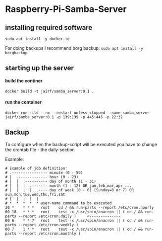 # Raspberry-Pi-Samba-Server

## installing required software
`sudo apt install -y docker.io`

For doing backups I recommend borg backup: `sudo apt install -y borgbackup`

## starting up the server
#### build the continer
`docker build -t jairf/samba_server:0.1 .`
#### run the container
`docker run -itd --rm --restart unless-stopped --name samba_server jairf/samba_server:0.1 -p 139:139 -p 445:445 -p 22:22`

## Backup
To configure when the backup-script will be executed you have to change the crontab file - the daily-section

Example:
```
# Example of job definition:
# .---------------- minute (0 - 59)
# |  .------------- hour (0 - 23)
# |  |  .---------- day of month (1 - 31)
# |  |  |  .------- month (1 - 12) OR jan,feb,mar,apr ...
# |  |  |  |  .---- day of week (0 - 6) (Sunday=0 or 7) OR sun,mon,tue,wed,thu,fri,sat
# |  |  |  |  |
# *  *  *  *  * user-name command to be executed
30 *    * * *   root    cd / && run-parts --report /etc/cron.hourly
00 18   * * *   root    test -x /usr/sbin/anacron || ( cd / && run-parts --report /etc/cron.daily )     <--------------
00 6    * * 7   root    test -x /usr/sbin/anacron || ( cd / && run-parts --report /etc/cron.weekly )
00 7    1 * *   root    test -x /usr/sbin/anacron || ( cd / && run-parts --report /etc/cron.monthly )
```
